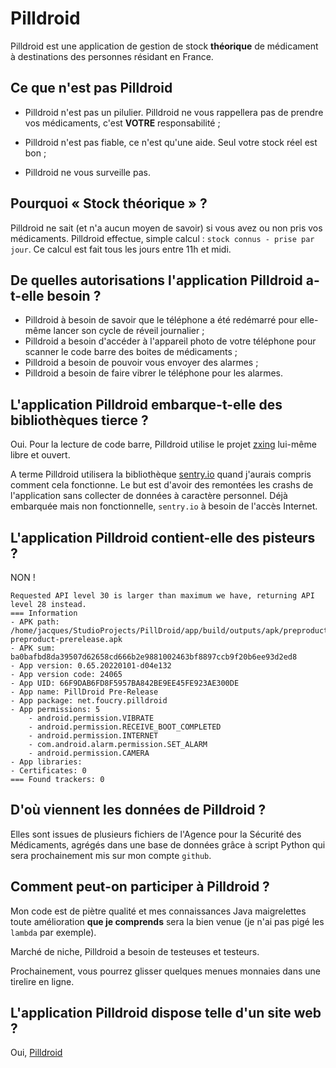# Pilldroid

Pilldroid est une application de gestion de stock **théorique** de médicament à
destinations des personnes résidant en France.

## Ce que n'est pas Pilldroid

- Pilldroid n'est pas un pilulier. Pilldroid ne vous rappellera pas de prendre
vos médicaments, c'est **VOTRE** responsabilité ;

- Pilldroid n'est pas fiable, ce n'est qu'une aide. Seul votre stock réel est bon
;

- Pilldroid ne vous surveille pas.

## Pourquoi « Stock théorique » ?

Pilldroid ne sait (et n'a aucun moyen de savoir) si vous avez ou non pris vos
médicaments. Pilldroid effectue, simple calcul : `stock connus - prise par
jour`. Ce calcul est fait tous les jours entre 11h et midi.

## De quelles autorisations l'application Pilldroid a-t-elle besoin ?

- Pilldroid à besoin de savoir que le téléphone a été redémarré pour elle-même
lancer son cycle de réveil journalier ;
- Pilldroid a besoin d'accéder à l'appareil photo de votre téléphone pour
  scanner le code barre des boites de médicaments ;
- Pilldroid a besoin de pouvoir vous envoyer des alarmes ;
- Pilldroid a besoin de faire vibrer le téléphone pour les alarmes.
  
## L'application Pilldroid embarque-t-elle des bibliothèques tierce ?

Oui. Pour la lecture de code barre, Pilldroid utilise le projet
[zxing](https://github.com/journeyapps/zxing-android-embedded) lui-même libre et
ouvert.

A terme Pilldroid utilisera la bibliothèque
[sentry.io](https://sentry.io/for/android/) quand j'aurais compris comment cela
fonctionne. Le but est d'avoir des remontées les crashs de l'application sans
collecter de données à caractère personnel.
Déjà embarquée mais non fonctionnelle, `sentry.io` à besoin de l'accès Internet.

## L'application Pilldroid contient-elle des pisteurs ?

NON !

```
Requested API level 30 is larger than maximum we have, returning API level 28 instead.
=== Information
- APK path: /home/jacques/StudioProjects/PillDroid/app/build/outputs/apk/preproduct/prerelease/app-preproduct-prerelease.apk
- APK sum: ba0bafbd8da39507d62658cd666b2e9881002463bf8897ccb9f20b6ee93d2ed8
- App version: 0.65.20220101-d04e132
- App version code: 24065
- App UID: 66F9DAB6FD8F5957BA842BE9EE45FE923AE300DE
- App name: PillDroid Pre-Release
- App package: net.foucry.pilldroid
- App permissions: 5
    - android.permission.VIBRATE
    - android.permission.RECEIVE_BOOT_COMPLETED
    - android.permission.INTERNET
    - com.android.alarm.permission.SET_ALARM
    - android.permission.CAMERA
- App libraries:
- Certificates: 0
=== Found trackers: 0
```

## D'où viennent les données de Pilldroid ?

Elles sont issues de plusieurs fichiers de l'Agence pour la Sécurité des
Médicaments, agrégés dans une base de données grâce à script Python qui sera
prochainement mis sur mon compte `github`.

## Comment peut-on participer à Pilldroid ?

Mon code est de piètre qualité et mes connaissances Java maigrelettes toute
amélioration **que je comprends** sera la bien venue (je n'ai pas pigé les
`lambda` par exemple).

Marché de niche, Pilldroid a besoin de testeuses et testeurs.

Prochainement, vous pourrez glisser quelques menues monnaies dans une tirelire
en ligne.

## L'application Pilldroid dispose telle d'un site web ?

Oui, [Pilldroid](https://pildroid.foucry.net)
